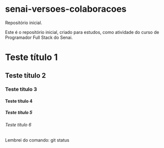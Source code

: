 # senai-versoes-colaboracoes

<p>Repositório inicial.<p>
<p>Este é o repositório inicial, criado para estudos, como atividade do curso de Programador Full Stack do Senai.<p>

# Teste título 1

## Teste título 2

### Teste título 3

#### Teste título 4

##### Teste título 5

###### Teste título 6

Lembrei do comando: git status
